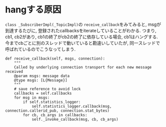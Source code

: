 # hangする原因
`class _SubscriberImpl(_TopicImpl)`の `receive_callback`をみてみると, msgが到達するたびに, 登録されたcallbacksをiterateしていることがわかる. つまり, cb1, cb2があり, cb1の終了がcb2の終了に依存している場合, cb1はハングする. 今までcbごとに別のスレッドで動いていると勘違いしていたが, 同一スレッドで呼ばれているのでこうなってしまう. 

```
def receive_callback(self, msgs, connection):
    """
    Called by underlying connection transport for each new message received
    @param msgs: message data
    @type msgs: [L{Message}]
    """
    # save reference to avoid lock
    callbacks = self.callbacks
    for msg in msgs:
        if self.statistics_logger:
            self.statistics_logger.callback(msg, connection.callerid_pub, connection.stat_bytes)
        for cb, cb_args in callbacks:
            self._invoke_callback(msg, cb, cb_args)
```

